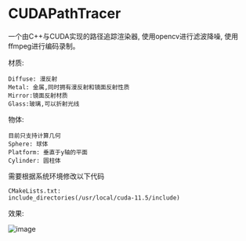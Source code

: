 # CUDAPathTracer

一个由C++与CUDA实现的路径追踪渲染器, 使用opencv进行滤波降噪, 使用ffmpeg进行编码录制。

材质:
```
Diffuse: 漫反射
Metal: 金属,同时拥有漫反射和镜面反射性质
Mirror:镜面反射材质
Glass:玻璃,可以折射光线
```
物体:
```
目前只支持计算几何
Sphere: 球体
Platform: 垂直于y轴的平面
Cylinder: 圆柱体
```

需要根据系统环境修改以下代码
```
CMakeLists.txt:
include_directories(/usr/local/cuda-11.5/include)
```

效果:

![image](https://user-images.githubusercontent.com/44687653/147867714-b9b0bf8a-09ea-4dbd-92e2-9544ebd8528b.png)

